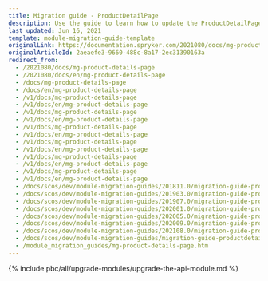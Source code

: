 ```yaml
---
title: Migration guide - ProductDetailPage
description: Use the guide to learn how to update the ProductDetailPage module.
last_updated: Jun 16, 2021
template: module-migration-guide-template
originalLink: https://documentation.spryker.com/2021080/docs/mg-product-details-page
originalArticleId: 2aeaefe3-9660-488c-8a17-2ec31390163a
redirect_from:
  - /2021080/docs/mg-product-details-page
  - /2021080/docs/en/mg-product-details-page
  - /docs/mg-product-details-page
  - /docs/en/mg-product-details-page
  - /v1/docs/mg-product-details-page
  - /v1/docs/en/mg-product-details-page
  - /v1/docs/mg-product-details-page
  - /v1/docs/en/mg-product-details-page
  - /v1/docs/mg-product-details-page
  - /v1/docs/en/mg-product-details-page
  - /v1/docs/mg-product-details-page
  - /v1/docs/en/mg-product-details-page
  - /v1/docs/mg-product-details-page
  - /v1/docs/en/mg-product-details-page
  - /v1/docs/mg-product-details-page
  - /v1/docs/en/mg-product-details-page
  - /docs/scos/dev/module-migration-guides/201811.0/migration-guide-productdetailpage.html
  - /docs/scos/dev/module-migration-guides/201903.0/migration-guide-productdetailpage.html
  - /docs/scos/dev/module-migration-guides/201907.0/migration-guide-productdetailpage.html
  - /docs/scos/dev/module-migration-guides/202001.0/migration-guide-productdetailpage.html
  - /docs/scos/dev/module-migration-guides/202005.0/migration-guide-productdetailpage.html
  - /docs/scos/dev/module-migration-guides/202009.0/migration-guide-productdetailpage.html
  - /docs/scos/dev/module-migration-guides/202108.0/migration-guide-productdetailpage.html
  - /docs/scos/dev/module-migration-guides/migration-guide-productdetailpage.html
  - /module_migration_guides/mg-product-details-page.htm
---
```


{% include pbc/all/upgrade-modules/upgrade-the-api-module.md %} <!-- To edit, see /_includes/pbc/all/upgrade-modules/upgrade-the-api-module.md -->
